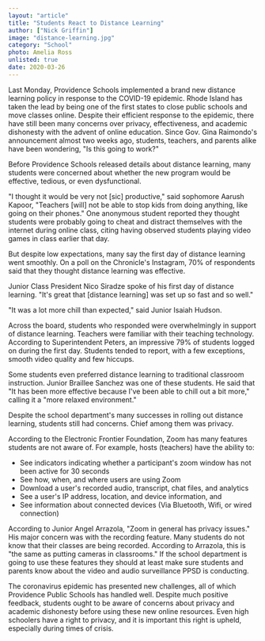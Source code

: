 ```yaml
---
layout: "article"
title: "Students React to Distance Learning"
author: ["Nick Griffin"]
image: "distance-learning.jpg"
category: "School"
photo: Amelia Ross
unlisted: true
date: 2020-03-26
---
```

Last Monday, Providence Schools implemented a brand new distance learning policy in response to the COVID-19 epidemic. Rhode Island has taken the lead by being one of the first states to close public schools and move classes online. Despite their efficient response to the epidemic, there have still been many concerns over privacy, effectiveness, and academic dishonesty with the advent of online education. Since Gov. Gina Raimondo's announcement almost two weeks ago, students, teachers, and parents alike have been wondering, "Is this going to work?"

Before Providence Schools released details about distance learning, many students were concerned about whether the new program would be effective, tedious, or even dysfunctional.

"I thought it would be very not [sic] productive," said sophomore Aarush Kapoor, "Teachers [will] not be able to stop kids from doing anything, like going on their phones." One anonymous student reported they thought students were probably going to cheat and distract themselves with the internet during online class, citing having observed students playing video games in class earlier that day.

But despite low expectations, many say the first day of distance learning went smoothly. On a poll on the Chronicle's Instagram, 70% of respondents said that they thought distance learning was effective.

Junior Class President Nico Siradze spoke of his first day of distance learning. "It's great that [distance learning] was set up so fast and so well."

"It was a lot more chill than expected," said Junior Isaiah Hudson.

Across the board, students who responded were overwhelmingly in support of distance learning. Teachers were familiar with their teaching technology. According to Superintendent Peters, an impressive 79% of students logged on during the first day. Students tended to report, with a few exceptions, smooth video quality and few hiccups.

Some students even preferred distance learning to traditional classroom instruction. Junior Braillee Sanchez was one of these students. He said that "It has been more effective because I've been able to chill out a bit more," calling it a "more relaxed environment."

Despite the school department's many successes in rolling out distance learning, students still had concerns. Chief among them was privacy.

According to the Electronic Frontier Foundation, Zoom has many features students are not aware of. For example, hosts (teachers) have the ability to:

 - See indicators indicating whether a participant's zoom window has not been active for 30 seconds
 - See how, when, and where users are using Zoom
 - Download a user's recorded audio, transcript, chat files, and analytics
 - See a user's IP address, location, and device information, and
 - See information about connected devices (Via Bluetooth, Wifi, or wired connection)

According to Junior Angel Arrazola, "Zoom in general has privacy issues." His major concern was with the recording feature. Many students do not know that their classes are being recorded. According to Arrazola, this is "the same as putting cameras in classrooms." If the school department is going to use these features they should at least make sure students and parents know about the video and audio surveillance PPSD is conducting.

The coronavirus epidemic has presented new challenges, all of which Providence Public Schools has handled well. Despite much positive feedback, students ought to be aware of concerns about privacy and academic dishonesty before using these new online resources. Even high schoolers have a right to privacy, and it is important this right is upheld, especially during times of crisis.
